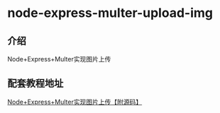 # node-express-multer-upload-img

## 介绍
Node+Express+Multer实现图片上传

## 配套教程地址
[Node+Express+Multer实现图片上传【附源码】](https://juejin.cn/post/7167527374509047845/)
